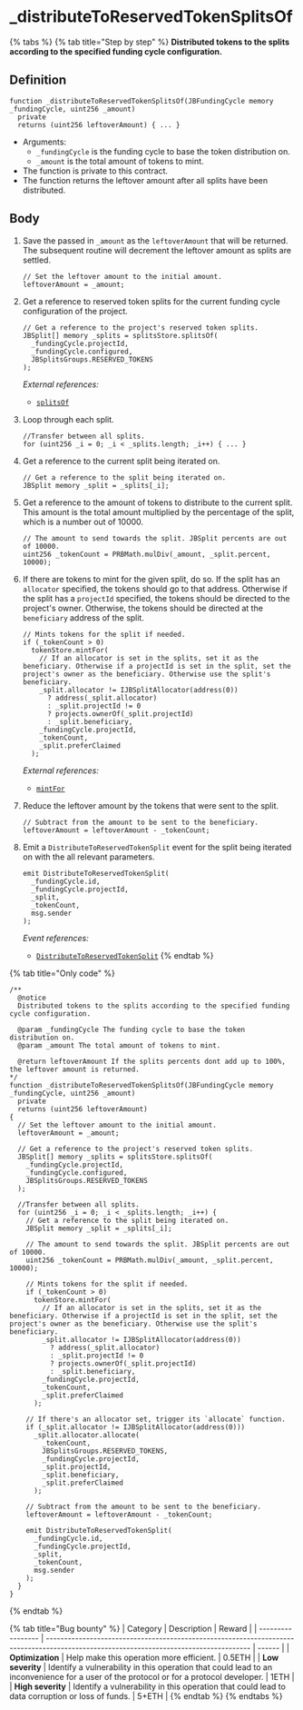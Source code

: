 # \_distributeToReservedTokenSplitsOf

{% tabs %}
{% tab title="Step by step" %}
**Distributed tokens to the splits according to the specified funding cycle configuration.**

## Definition

```solidity
function _distributeToReservedTokenSplitsOf(JBFundingCycle memory _fundingCycle, uint256 _amount)
  private
  returns (uint256 leftoverAmount) { ... }
```

* Arguments:
  * `_fundingCycle` is the funding cycle to base the token distribution on.
  * `_amount` is the total amount of tokens to mint.
* The function is private to this contract.
* The function returns the leftover amount after all splits have been distributed.

## Body

1.  Save the passed in `_amount` as the `leftoverAmount` that will be returned. The subsequent routine will decrement the leftover amount as splits are settled.

    ```solidity
    // Set the leftover amount to the initial amount.
    leftoverAmount = _amount;
    ```

2.  Get a reference to reserved token splits for the current funding cycle configuration of the project. 

    ```solidity
    // Get a reference to the project's reserved token splits.
    JBSplit[] memory _splits = splitsStore.splitsOf(
      _fundingCycle.projectId,
      _fundingCycle.configured,
      JBSplitsGroups.RESERVED_TOKENS
    );
    ```

    _External references:_

    * [`splitsOf`](../../../jbsplitstore/read/splitsof.md)

3.  Loop through each split.

    ```solidity
    //Transfer between all splits.
    for (uint256 _i = 0; _i < _splits.length; _i++) { ... }
    ```

4.  Get a reference to the current split being iterated on.  

    ```solidity
    // Get a reference to the split being iterated on.
    JBSplit memory _split = _splits[_i];
    ```

5.  Get a reference to the amount of tokens to distribute to the current split. This amount is the total amount multiplied by the percentage of the split, which is a number out of 10000.  

    ```solidity
    // The amount to send towards the split. JBSplit percents are out of 10000.
    uint256 _tokenCount = PRBMath.mulDiv(_amount, _split.percent, 10000);
    ```

6.  If there are tokens to mint for the given split, do so. If the split has an `allocator` specified, the tokens should go to that address. Otherwise if the split has a `projectId` specified, the tokens should be directed to the project's owner. Otherwise, the tokens should be directed at the `beneficiary` address of the split. 

    ```solidity
    // Mints tokens for the split if needed.
    if (_tokenCount > 0)
      tokenStore.mintFor(
        // If an allocator is set in the splits, set it as the beneficiary. Otherwise if a projectId is set in the split, set the project's owner as the beneficiary. Otherwise use the split's beneficiary.
        _split.allocator != IJBSplitAllocator(address(0))
          ? address(_split.allocator)
          : _split.projectId != 0
          ? projects.ownerOf(_split.projectId)
          : _split.beneficiary,
        _fundingCycle.projectId,
        _tokenCount,
        _split.preferClaimed
      );
    ```

    _External references:_

    * [`mintFor`](../../../jbtokenstore/write/mintfor.md)

7.  Reduce the leftover amount by the tokens that were sent to the split. 

    ```solidity
    // Subtract from the amount to be sent to the beneficiary.
    leftoverAmount = leftoverAmount - _tokenCount;
    ```

8.  Emit a `DistributeToReservedTokenSplit` event for the split being iterated on with the all relevant parameters.

    ```solidity
    emit DistributeToReservedTokenSplit(
      _fundingCycle.id,
      _fundingCycle.projectId,
      _split,
      _tokenCount,
      msg.sender
    );
    ```

    _Event references:_

    * [`DistributeToReservedTokenSplit`](../events/distributetoreservedtokensplit.md)
{% endtab %}

{% tab title="Only code" %}
```solidity
/**
  @notice
  Distributed tokens to the splits according to the specified funding cycle configuration.

  @param _fundingCycle The funding cycle to base the token distribution on.
  @param _amount The total amount of tokens to mint.

  @return leftoverAmount If the splits percents dont add up to 100%, the leftover amount is returned.
*/
function _distributeToReservedTokenSplitsOf(JBFundingCycle memory _fundingCycle, uint256 _amount)
  private
  returns (uint256 leftoverAmount)
{
  // Set the leftover amount to the initial amount.
  leftoverAmount = _amount;

  // Get a reference to the project's reserved token splits.
  JBSplit[] memory _splits = splitsStore.splitsOf(
    _fundingCycle.projectId,
    _fundingCycle.configured,
    JBSplitsGroups.RESERVED_TOKENS
  );

  //Transfer between all splits.
  for (uint256 _i = 0; _i < _splits.length; _i++) {
    // Get a reference to the split being iterated on.
    JBSplit memory _split = _splits[_i];

    // The amount to send towards the split. JBSplit percents are out of 10000.
    uint256 _tokenCount = PRBMath.mulDiv(_amount, _split.percent, 10000);

    // Mints tokens for the split if needed.
    if (_tokenCount > 0)
      tokenStore.mintFor(
        // If an allocator is set in the splits, set it as the beneficiary. Otherwise if a projectId is set in the split, set the project's owner as the beneficiary. Otherwise use the split's beneficiary.
        _split.allocator != IJBSplitAllocator(address(0))
          ? address(_split.allocator)
          : _split.projectId != 0
          ? projects.ownerOf(_split.projectId)
          : _split.beneficiary, 
        _fundingCycle.projectId,
        _tokenCount,
        _split.preferClaimed
      );

    // If there's an allocator set, trigger its `allocate` function.
    if (_split.allocator != IJBSplitAllocator(address(0)))
      _split.allocator.allocate(
        _tokenCount,
        JBSplitsGroups.RESERVED_TOKENS,
        _fundingCycle.projectId,
        _split.projectId,
        _split.beneficiary,
        _split.preferClaimed
      );

    // Subtract from the amount to be sent to the beneficiary.
    leftoverAmount = leftoverAmount - _tokenCount;

    emit DistributeToReservedTokenSplit(
      _fundingCycle.id,
      _fundingCycle.projectId,
      _split,
      _tokenCount,
      msg.sender
    );
  }
}
```
{% endtab %}

{% tab title="Bug bounty" %}
| Category          | Description                                                                                                                            | Reward |
| ----------------- | -------------------------------------------------------------------------------------------------------------------------------------- | ------ |
| **Optimization**  | Help make this operation more efficient.                                                                                               | 0.5ETH |
| **Low severity**  | Identify a vulnerability in this operation that could lead to an inconvenience for a user of the protocol or for a protocol developer. | 1ETH   |
| **High severity** | Identify a vulnerability in this operation that could lead to data corruption or loss of funds.                                        | 5+ETH  |
{% endtab %}
{% endtabs %}
